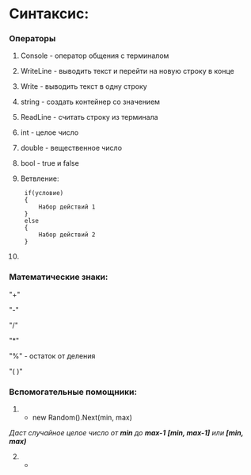 # Синтаксис:
### Операторы
1. Console - оператор общения с терминалом
2. WriteLine - выводить текст и перейти на новую строку в конце
3. Write - выводить текст в одну строку
4. string - создать контейнер со значением
5. ReadLine - считать строку из терминала
6. int - целое число
7. double - вещественное число
8. bool - true и false
9. Ветвление:

        if(условие)
        {
            Набор действий 1
        }
        else
        {
            Набор действий 2
        }
10. 
### Математические знаки:
"+"

"-"

"/"

"*"

"%" - остаток от деления

"( )"

### Вспомогательные помощники:
1. * new Random().Next(min, max)

*Даст случайное целое число от **min** до **max-1** **[min, max-1]** или **[min, max)***

2. * 